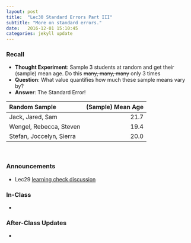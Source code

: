 ```yaml
---
layout: post
title:  "Lec30 Standard Errors Part III"
subtitle: "More on standard errors."
date:   2016-12-01 15:10:45
categories: jekyll update
---
```





### Recall

* **Thought Experiment**: Sample 3 students at random and get their (sample) mean age. Do this ~~many, many, many~~ only 3 times
* **Question**: What value quantifies how much these sample means vary by?
* **Answer**: The Standard Error!

|Random Sample            | (Sample) Mean Age|
|:------------------------|-----------------:|
|Jack, Jared, Sam         |              21.7|
|Wengel, Rebecca, Steven  |              19.4|
|Stefan, Joccelyn, Sierra |              20.0|

<br>




### Announcements

* Lec29 <a href = "{{ site.baseurl }}/assets/LC/standard_errors.html" target = "_blank">learning check discussion</a>




### In-Class

* 



### After-Class Updates

* 
